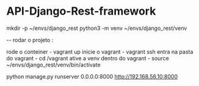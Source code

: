 # API-Django-Rest-framework

mkdir -p ~/envs/django_rest
python3 -m venv ~/envs/django_rest/venv

-- rodar o projeto :

rode o conteiner - vagrant up
inicie o vagrant - vagrant ssh
entra na pasta do vagrant - cd /vagrant
ative a venv dentro do vagrant - source ~/envs/django_rest/venv/bin/activate

python manage.py runserver 0.0.0.0:8000
http://192.168.56.10:8000
